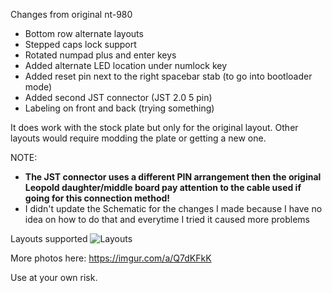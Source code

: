 Changes from original nt-980
* Bottom row alternate layouts
* Stepped caps lock support
* Rotated numpad plus and enter keys
* Added alternate LED location under numlock key
* Added reset pin next to the right spacebar stab (to go into bootloader mode)
* Added second JST connector (JST 2.0 5 pin)
* Labeling on front and back (trying something)

It does work with the stock plate but only for the original layout.  Other layouts would require modding the plate or getting a new one.

NOTE: 
* **The JST connector uses a different PIN arrangement then the original Leopold daughter/middle board pay attention to the cable used if going for this connection method!**
* I didn't update the Schematic for the changes I made because I have no idea on how to do that and everytime I tried it caused more problems

Layouts supported
![Layouts](https://i.imgur.com/GH6EuRG.png)

More photos here: https://imgur.com/a/Q7dKFkK

Use at your own risk.
